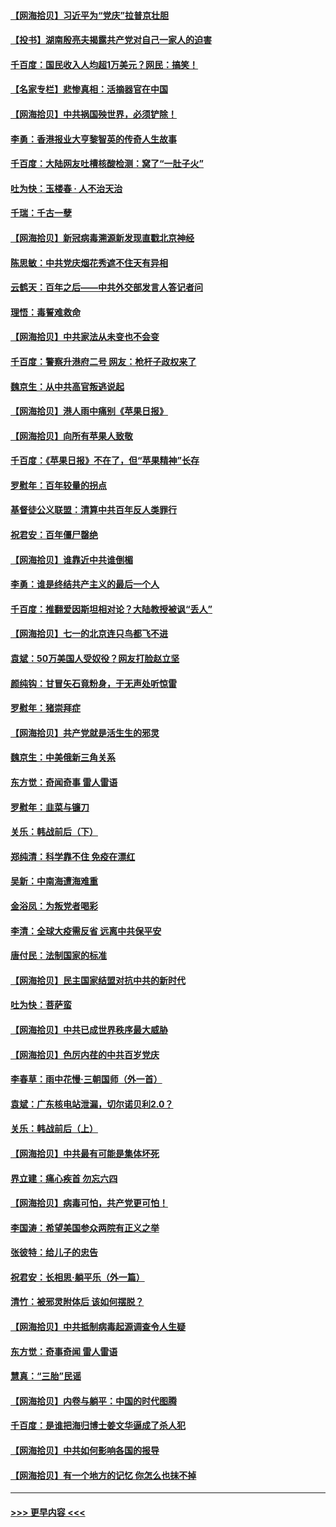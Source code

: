 #### [【网海拾贝】习近平为“党庆”拉普京壮胆](../pages/nsc993/n13057781.md?t=07011001) 
#### [【投书】湖南殷亮夫揭露共产党对自己一家人的迫害](../pages/nsc993/n13057744.md?t=07011001) 
#### [千百度：国民收入人均超1万美元？网民：搞笑！](../pages/nsc993/n13057692.md?t=07011001) 
#### [【名家专栏】悲惨真相：活摘器官在中国](../pages/nsc993/n13056611.md?t=07011001) 
#### [【网海拾贝】中共祸国殃世界，必须铲除！](../pages/nsc993/n13056011.md?t=07011001) 
#### [李勇：香港报业大亨黎智英的传奇人生故事](../pages/nsc993/n13055258.md?t=07011001) 
#### [千百度：大陆网友吐槽核酸检测：窝了“一肚子火”](../pages/nsc993/n13055194.md?t=07011001) 
#### [吐为快：玉楼春 · 人不治天治](../pages/nsc993/n13054028.md?t=07011001) 
#### [千瑞：千古一孽](../pages/nsc993/n13054016.md?t=07011001) 
#### [【网海拾贝】新冠病毒溯源新发现直戳北京神经](../pages/nsc993/n13052425.md?t=07011001) 
#### [陈思敏：中共党庆烟花秀遮不住天有异相](../pages/nsc993/n13052020.md?t=07011001) 
#### [云鹤天：百年之后——中共外交部发言人答记者问](../pages/nsc993/n13051604.md?t=07011001) 
#### [理悟：毒誓难救命](../pages/nsc993/n13051601.md?t=07011001) 
#### [【网海拾贝】中共家法从未变也不会变](../pages/nsc993/n13050366.md?t=07011001) 
#### [千百度：警察升港府二号 网友：枪杆子政权来了](../pages/nsc993/n13050261.md?t=07011001) 
#### [魏京生：从中共高官叛逃说起](../pages/nsc993/n13048997.md?t=07011001) 
#### [【网海拾贝】港人雨中痛别《苹果日报》](../pages/nsc993/n13048941.md?t=07011001) 
#### [【网海拾贝】向所有苹果人致敬](../pages/nsc993/n13046795.md?t=07011001) 
#### [千百度：《苹果日报》不在了，但“苹果精神”长存](../pages/nsc993/n13046703.md?t=07011001) 
#### [罗慰年：百年较量的拐点](../pages/nsc993/n13046542.md?t=07011001) 
#### [基督徒公义联盟：清算中共百年反人类罪行](../pages/nsc993/n13046499.md?t=07011001) 
#### [祝君安：百年僵尸罄绝](../pages/nsc993/n13045595.md?t=07011001) 
#### [【网海拾贝】谁靠近中共谁倒楣](../pages/nsc993/n13044667.md?t=07011001) 
#### [李勇：谁是终结共产主义的最后一个人](../pages/nsc993/n13044397.md?t=07011001) 
#### [千百度：推翻爱因斯坦相对论？大陆教授被讽“丢人”](../pages/nsc993/n13043908.md?t=07011001) 
#### [【网海拾贝】七一的北京连只鸟都飞不进](../pages/nsc993/n13041377.md?t=07011001) 
#### [袁斌：50万美国人受奴役？网友打脸赵立坚](../pages/nsc993/n13041330.md?t=07011001) 
#### [颜纯钩：甘冒矢石竟粉身，于无声处听惊雷](../pages/nsc993/n13041140.md?t=07011001) 
#### [罗慰年：猪崇拜症](../pages/nsc993/n13041071.md?t=07011001) 
#### [【网海拾贝】共产党就是活生生的邪灵](../pages/nsc993/n13036627.md?t=07011001) 
#### [魏京生：中美俄新三角关系](../pages/nsc993/n13035986.md?t=07011001) 
#### [东方觉：奇闻奇事 雷人雷语](../pages/nsc993/n13035878.md?t=07011001) 
#### [罗慰年：韭菜与镰刀](../pages/nsc993/n13034374.md?t=07011001) 
#### [关乐：韩战前后（下）](../pages/nsc993/n13034113.md?t=07011001) 
#### [郑纯清：科学靠不住 免疫在漂红](../pages/nsc993/n13034093.md?t=07011001) 
#### [吴新：中南海遭海难重](../pages/nsc993/n13034084.md?t=07011001) 
#### [金浴凤：为叛党者喝彩](../pages/nsc993/n13034058.md?t=07011001) 
#### [李清：全球大疫需反省 远离中共保平安](../pages/nsc993/n13033784.md?t=07011001) 
#### [唐付民：法制国家的标准](../pages/nsc993/n13032944.md?t=07011001) 
#### [【网海拾贝】民主国家结盟对抗中共的新时代](../pages/nsc993/n13031717.md?t=07011001) 
#### [吐为快：菩萨蛮](../pages/nsc993/n13030033.md?t=07011001) 
#### [【网海拾贝】中共已成世界秩序最大威胁](../pages/nsc993/n13028138.md?t=07011001) 
#### [【网海拾贝】色厉内荏的中共百岁党庆](../pages/nsc993/n13025582.md?t=07011001) 
#### [李春草：雨中花慢‧三朝国师（外一首）](../pages/nsc993/n13025567.md?t=07011001) 
#### [袁斌：广东核电站泄漏，切尔诺贝利2.0？](../pages/nsc993/n13025475.md?t=07011001) 
#### [关乐：韩战前后（上）](../pages/nsc993/n13025387.md?t=07011001) 
#### [【网海拾贝】中共最有可能是集体坏死](../pages/nsc993/n13023101.md?t=07011001) 
#### [界立建：痛心疾首 勿忘六四](../pages/nsc993/n13022339.md?t=07011001) 
#### [【网海拾贝】病毒可怕，共产党更可怕！](../pages/nsc993/n13020728.md?t=07011001) 
#### [李国涛：希望美国参众两院有正义之举](../pages/nsc993/n13020674.md?t=07011001) 
#### [张彼特：给儿子的忠告](../pages/nsc993/n13018934.md?t=07011001) 
#### [祝君安：长相思‧躺平乐（外一篇）](../pages/nsc993/n13018923.md?t=07011001) 
#### [清竹：被邪灵附体后 该如何摆脱？](../pages/nsc993/n13018877.md?t=07011001) 
#### [【网海拾贝】中共抵制病毒起源调查令人生疑](../pages/nsc993/n13017785.md?t=07011001) 
#### [东方觉：奇事奇闻 雷人雷语](../pages/nsc993/n13017577.md?t=07011001) 
#### [慧真：“三胎”民谣](../pages/nsc993/n13017394.md?t=07011001) 
#### [【网海拾贝】内卷与躺平：中国的时代图腾](../pages/nsc993/n13016128.md?t=07011001) 
#### [千百度：是谁把海归博士姜文华逼成了杀人犯](../pages/nsc993/n13015218.md?t=07011001) 
#### [【网海拾贝】中共如何影响各国的报导](../pages/nsc993/n13012599.md?t=07011001) 
#### [【网海拾贝】有一个地方的记忆 你怎么也抹不掉](../pages/nsc993/n13009802.md?t=07011001) 

----
#### [ >>> 更早内容 <<< ](../indexes/nsc993-earlier.md)
